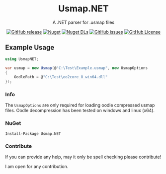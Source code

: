 <div align="center">

# Usmap.NET

A .NET parser for .usmap files

[![GitHub release](https://img.shields.io/github/v/release/NotOfficer/Usmap.NET?logo=github)](https://github.com/NotOfficer/Usmap.NET/releases/latest) [![Nuget](https://img.shields.io/nuget/v/Usmap.NET?logo=nuget)](https://www.nuget.org/packages/Usmap.NET) [![Nuget DLs](https://img.shields.io/nuget/dt/Usmap.NET?logo=nuget)](https://www.nuget.org/packages/Usmap.NET) [![GitHub issues](https://img.shields.io/github/issues/NotOfficer/Usmap.NET?logo=github)](https://github.com/NotOfficer/Usmap.NET/issues) [![GitHub License](https://img.shields.io/github/license/NotOfficer/Usmap.NET)](https://github.com/NotOfficer/Usmap.NET/blob/master/LICENSE)

</div>

## Example Usage

```cs
using UsmapNET;

var usmap = new Usmap(@"C:\Test\Example.usmap", new UsmapOptions
{
    OodlePath = @"C:\Test\oo2core_8_win64.dll"
});
```

### Info

The `UsmapOptions` are only required for loading oodle compressed usmap files.
Oodle decompression has been tested on windows and linux (x64).

### NuGet

    Install-Package Usmap.NET

### Contribute

If you can provide any help, may it only be spell checking please contribute!

I am open for any contribution.